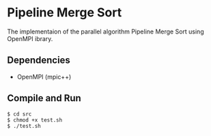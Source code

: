 # Pipeline Merge Sort

The implementaion of the parallel algorithm Pipeline Merge Sort using OpenMPI ibrary.

## Dependencies
* OpenMPI (mpic++)

## Compile and Run
```
$ cd src
$ chmod +x test.sh
$ ./test.sh
```
